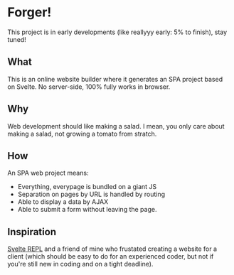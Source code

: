 # Forger!

This project is in early developments (like reallyyy early: 5% to finish), stay tuned!

## What

This is an online website builder where it generates an SPA project based on Svelte. No server-side, 100% fully works in browser. 

## Why

Web development should like making a salad. I mean, you only care about making a salad, not growing a tomato from stratch. 

## How

An SPA web project means:
+ Everything, everypage is bundled on a giant JS
+ Separation on pages by URL is handled by routing
+ Able to display a data by AJAX
+ Able to submit a form without leaving the page.

## Inspiration

[Svelte REPL](https://svelte.dev/repl) and a friend of mine who frustated creating a website for a client (which should be easy to do for an experienced coder, but not if you're still new in coding and on a tight deadline).

